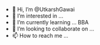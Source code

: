 - 👋 Hi, I’m @UtkarshGawai
- 👀 I’m interested in ...
- 🌱 I’m currently learning ... BBA
- 💞️ I’m looking to collaborate on ...
- 📫 How to reach me ...

<!---
UtkarshGawai/UtkarshGawai is a ✨ special ✨ repository because its `README.md` (this file) appears on your GitHub profile.
You can click the Preview link to take a look at your changes.
--->

